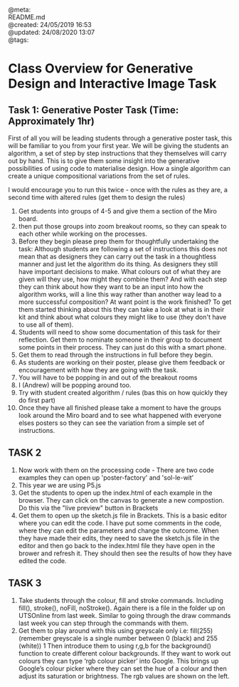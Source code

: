 @meta: \
README.md \
@created: 24/05/2019 16:53 \
@updated: 24/08/2020 13:07 \
@tags:


# Class Overview for Generative Design and Interactive Image Task


## Task 1: Generative Poster Task (Time: Approximately 1hr)

First of all you will be leading students through a generative poster task, this will be familiar to you from your first year. We will be giving the students an algorithm, a set of step by step instructions that they themselves will carry out by hand. This is to give them some insight into the generative possibilities of using code to materialise design. How a single algorithm can create a unique compositional variations from the set of rules.

I would encourage you to run this twice - once with the rules as they are, a second time with altered rules (get them to design the rules)

1. Get students into groups of 4-5 and give them a section of the Miro board.
2. then put those groups into zoom breakout rooms, so they can speak to each other while working on the processes.
3. Before they begin please prep them for thoughtfully undertaking the task: Although students are following a set of instructions this does not mean that as designers they can carry out the task in a thoughtless manner and just let the algorithm do its thing. As designers they still have important decisions to make. What colours out of what they are given will they use, how might they combine them? And with each step they can think about how they want to be an input into how the algorithm works, will a line this way rather than another way lead to a more successful composition? At want point is the work finished? To get them started thinking about this they can take a look at what is in their kit and think about what colours they might like to use (they don't have to use all of them).
4. Students will need to show some documentation of this task for their reflection. Get them to nominate someone in their group to document some points in their process. They can just do this with a smart phone.
5. Get them to read through the instructions in full before they begin.
6. As students are working on their poster, please give them feedback or encouragement with how they are going with the task.
7. You will have to be popping in and out of the breakout rooms
8. I (Andrew) will be popping around too.
9. Try with student created algorithm / rules (bas this on how quickly they do first part)
1. Once they have all finished please take a moment to have the groups look around the Miro board and to see what happened with everyone elses posters so they can see the variation from a simple set of instructions.

## TASK 2

1. Now work with them on the processing code - There are two code examples they can open up 'poster-factory' and 'sol-le-wit'
2. This year we are using P5.js
3. Get the students to open up the index.html of each example in the browser. They can click on the canvas to generate a new compostion. Do this via the "live preview" button in Brackets
4. Get them to open up the sketch.js file in Brackets. This is a basic editor where you can edit the code. I have put some comments in the code, where they can edit the parameters and change the outcome. When they have made their edits, they need to save the sketch.js file in the editor and then go back to the index.html file they have open in the brower and refresh it. They should then see the results of how they have edited the code.

## TASK 3

1. Take students through the colour, fill and stroke commands. Including fill(), stroke(), noFill, noStroke(). Again there is a file in the folder up on UTSOnline from last week. Similar to going through the draw commands last week you can step through the commands with them.
1.	Get them to play around with this using greyscale only i.e: fill(255) (remember greyscale is a single number between 0 (black) and 255 (white))
1	Then introduce them to using r,g,b for the background() function to create different colour backgrounds. If they want to work out colours they can type ‘rgb colour picker’ into Google. This brings up Google’s colour picker where they can set the hue of a colour and then adjust its saturation or brightness. The rgb values are shown on the left.
